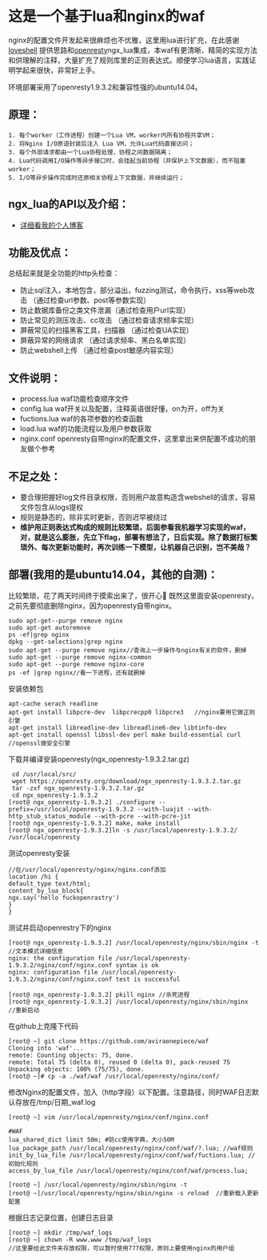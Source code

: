 ﻿
# 这是一个基于lua和nginx的waf


nginx的配置文件开发起来很麻烦也不优雅，这里用lua进行扩充，在此感谢[loveshell](https://github.com/loveshell/ngx_lua_waf) 提供思路和[openresty](https://github.com/agentzh)ngx_lua集成，本waf有更清晰、精简的实现方法和供理解的注释，大量扩充了规则库里的正则表达式。顺便学习lua语言，实践证明学起来很快，非常好上手。

环境部署采用了openresty1.9.3.2和兼容性强的ubuntu14.04。

## 原理：
    1. 每个worker（工作进程）创建一个Lua VM，worker内所有协程共享VM；
    2. 将Nginx I/O原语封装后注入 Lua VM，允许Lua代码直接访问；
    3. 每个外部请求都由一个Lua协程处理，协程之间数据隔离；
    4. Lua代码调用I/O操作等异步接口时，会挂起当前协程（并保护上下文数据），而不阻塞worker；
    5. I/O等异步操作完成时还原相关协程上下文数据，并继续运行；

## ngx_lua的API以及介绍：
 - [详细看我的个人博客](http://notesus.cn/?p=234)

## 功能及优点：

总结起来就是全功能的http头检查：    
-   防止sql注入，本地包含，部分溢出，fuzzing测试，命令执行，xss等web攻击 （通过检查url参数、post等参数实现）
-   防止数据库备份之类文件泄漏（通过检查用户url实现）
-   防止常见的测压攻击、cc攻击 （通过检查请求频率实现）
-   屏蔽常见的扫描黑客工具，扫描器 （通过检查UA实现）
-   屏蔽异常的网络请求 （通过请求频率、黑白名单实现）
-   防止webshell上传 （通过检查post敏感内容实现）

## 文件说明：
- process.lua waf功能检查顺序文件
- config.lua  waf开关以及配置，注释英语很好懂，on为开，off为关
- fuctions.lua waf的各项参数的检查函数
- load.lua     waf的功能流程以及用户参数获取
- nginx.conf   openresty自带nginx的配置文件，这里拿出来供配置不成功的朋友做个参考

## 不足之处：
- 要合理把握好log文件目录权限，否则用户故意构造含webshell的请求，容易文件包含从logs提权
- 规则是静态的，除非实时更新，否则迟早被绕过
- **维护用正则表达式构成的规则比较繁琐，后面参看我机器学习实现的waf，对，就是这么膨胀，先立下flag，部署有想法了，日后实现。除了数据打标繁琐外、每次更新功能时，再次训练一下模型，让机器自己识别，岂不美哉？**

## 部署(我用的是ubuntu14.04，其他的自测)：
比较繁琐，花了两天时间终于摸索出来了，很开心🌝
既然这里面安装openresty，之前先要彻底删除nginx，因为openresty自带nginx。
```
sudo apt-get--purge remove nginx
sudo apt-get autoremove
ps -ef|grep nginx
dpkg --get-selections|grep nginx 
sudo apt-get --purge remove nginx//查询上一步操作与nginx有关的软件，删掉
sudo apt-get --purge remove nginx-common
sudo apt-get --purge remove nginx-core
ps -ef |grep nginx//看一下进程，还有就删掉
```
安装依赖包

```
apt-cache serach readline
apt-get install libpcre-dev  libpcrecpp0 libpcre3   //nginx要用它做正则引擎
apt-get install libreadline-dev libreadline6-dev libtinfo-dev
apt-get install openssl libssl-dev perl make build-essential curl   
//openssl做安全引擎
```
下载并编译安装openresty(ngx_openresty-1.9.3.2.tar.gz)
```
 cd /usr/local/src/
 wget https://openresty.org/download/ngx_openresty-1.9.3.2.tar.gz
 tar -zxf ngx_openresty-1.9.3.2.tar.gz
 cd ngx_openresty-1.9.3.2
[root@ ngx_openresty-1.9.3.2] ./configure --prefix=/usr/local/openresty-1.9.3.2 --with-luajit --with-http_stub_status_module --with-pcre --with-pcre-jit
[root@ ngx_openresty-1.9.3.2] make, make install
[root@ ngx_openresty-1.9.3.2]ln -s /usr/local/openresty-1.9.3.2/ /usr/local/openresty
```
测试openresty安装

```
//在/usr/local/openresty/nginx/nginx.conf添加
location /hi {
default_type text/html;
content_by_lua_block{
ngx.say('hello fuckopenrastry')
}
}
```

测试并启动openrestry下的nginx

```
[root@ ngx_openresty-1.9.3.2] /usr/local/openresty/nginx/sbin/nginx -t //文本模式详细信息
nginx: the configuration file /usr/local/openresty-1.9.3.2/nginx/conf/nginx.conf syntax is ok
nginx: configuration file /usr/local/openresty-1.9.3.2/nginx/conf/nginx.conf test is successful

[root@ ngx_openresty-1.9.3.2] pkill nginx //杀死进程
[root@ ngx_openresty-1.9.3.2] /usr/local/openresty/nginx/sbin/nginx   //重新启动
```

在github上克隆下代码

```
[root@ ~] git clone https://github.com/aviraonepiece/waf
Cloning into 'waf'...
remote: Counting objects: 75, done.
remote: Total 75 (delta 0), reused 0 (delta 0), pack-reused 75
Unpacking objects: 100% (75/75), done.
[root@ ~]# cp -a ./waf/waf /usr/local/openresty/nginx/conf/
```
修改Nginx的配置文件，加入（http字段）以下配置。注意路径，同时WAF日志默认存放在/tmp/日期_waf.log

```
[root@ ~] vim /usr/local/openresty/nginx/conf/nginx.conf
```
```
#WAF
lua_shared_dict limit 50m; #防cc使用字典，大小50M
lua_package_path /usr/local/openresty/nginx/conf/waf/?.lua; //waf规则
init_by_lua_file /usr/local/openresty/nginx/conf/waf/fuctions.lua; //初始化规则
access_by_lua_file /usr/local/openresty/nginx/conf/waf/process.lua;

[root@ ~] /usr/local/openresty/nginx/sbin/nginx -t
[root@ ~]/usr/local/openresty/nginx/sbin/nginx -s reload  //重新载入更新配置
```


根据日志记录位置，创建日志目录

```
[root@ ~] mkdir /tmp/waf_logs
[root@ ~] chown -R www.www /tmp/waf_logs 
//这里要给此文件夹存放权限，可以暂时使用777权限，原则上要使用nginx的用户组
```
